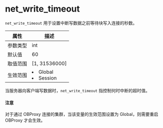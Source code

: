 # net_write_timeout

`net_write_timeout` 用于设置中断写数据之前等待块写入连接的秒数。

| **属性** |                                                   **描述**                                                   |
|--------|------------------------------------------------------------------------------------------------------------|
| 参数类型   | int                                                                                                        |
| 默认值    | 60                                                                                                         |
| 取值范围   | \[1, 31536000\]                                                                                            |
| 生效范围   | <li> Global   <li> Session    |

当服务器向客户端写数据时，`net_write_timeout` 指控制何时中断的超时值。

  <main id="notice" type='notice'>
    <h4>注意</h4>
    <p>对于通过 OBProxy 连接的集群，当该变量的生效范围设置为 Global，则需要重启 OBProxy 才会生效。</p>
  </main>
